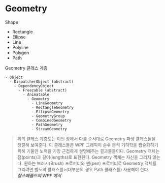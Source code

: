 # Geometry

Shape

- Rectangle
- Ellipse
- Line
- Polyline
- Polygon
- Path

Geometry 클래스 계층

```
- Object
  - DispatcherObject (abstract)
    - DependencyObject
      - Freezable (abstract)
        - Animatable
          - Geometry
            - LineGeometry
            - RectangleGeometry
            - EllipseGeometry
            - GeometryGroup
            - CombinedGeometry
            - PathGeometry
            - StreamGeometry
```

> 위의 클래스 계층도는 이번 장에서 다룰 순서대로 Geometry 파생 클래스들을 정렬해 보여준다. 이 클래스들은 WPF 그래픽이 순수 분석 기하학을 캡슐화하기 위해 기울인 노력을 가장 근접하게 설명해주는 결과물들이다. Geometry 객체는 점(points)과 길이(lengths)로 표현된다. Geometry 객체는 자신을 그리지 않는다. 원하는 브러시(Brush) 프로퍼티와 펜(pen) 프로퍼티로 Geometry 객체를 그리려면 별도의 클래스를>(대부분의 경우 Path 클래스를) 사용해야 한다.  
> ___찰스페졸드의 WPF 에서___
